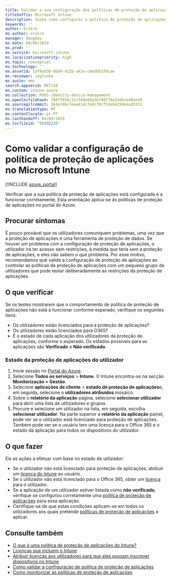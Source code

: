```yaml
---
title: Validar a sua configuração das políticas de proteção de aplicações
titleSuffix: Microsoft Intune
description: Saiba como configurar a política de proteção de aplicações de teste e a funcionar corretamente no Microsoft Intune.
keywords: ''
author: Erikre
ms.author: erikre
manager: dougeby
ms.date: 04/08/2019
ms.prod: ''
ms.service: microsoft-intune
ms.localizationpriority: high
ms.topic: conceptual
ms.technology: ''
ms.assetid: 15f8a838-0b69-412b-a42e-c6edb61f0cae
ms.reviewer: joglocke
ms.suite: ems
search.appverid: MET150
ms.custom: intune-azure
ms.collection: M365-identity-device-management
ms.openlocfilehash: 760ff85bc31cf66e66a3bf98f7da22d5ce48eee0
ms.sourcegitcommit: 364a7dbc7eaa414c7a9c39cf53eb4250e1ad3151
ms.translationtype: MT
ms.contentlocale: pt-PT
ms.lasthandoff: 04/09/2019
ms.locfileid: "59292235"
---
```

# <a name="how-to-validate-your-app-protection-policy-setup-in-microsoft-intune"></a>Como validar a configuração de política de proteção de aplicações no Microsoft Intune

[!INCLUDE [azure_portal](./includes/azure_portal.md)]

Verificar que a sua política de proteção de aplicações está configurada e a funcionar corretamente. Esta orientação aplica-se às políticas de proteção de aplicações no portal do Azure.

## <a name="checking-for-symptoms"></a>Procurar sintomas
É pouco provável que os utilizadores comuniquem problemas, uma vez que a proteção de aplicações é uma ferramenta de proteção de dados. Se houver um problema com a configuração de proteção de aplicações, o utilizador irá ter acesso sem restrições, à medida que teria sem a proteção de aplicações, e eles não sabem o que problema. Por esse motivo, recomendamos que valide a configuração de proteção de aplicações ao controlar as políticas de proteção de aplicações com um pequeno grupo de utilizadores que pode testar deliberadamente as restrições da proteção de aplicações.

## <a name="what-to-check"></a>O que verificar

Se os testes mostrarem que o comportamento de política de proteção de aplicações não está a funcionar conforme esperado, verifique os seguintes itens:

- Os utilizadores estão licenciados para a proteção de aplicações?
- Os utilizadores estão licenciados para O365?
- É o estado de cada aplicação dos utilizadores da proteção de aplicações, conforme o esperado. Os estados possíveis para as aplicações são **Verificado** e **Não verificado**.

### <a name="user-app-protection-status"></a>Estado da proteção de aplicações do utilizador
1. Inicie sessão no [Portal do Azure](https://portal.azure.com).
2. Selecione **Todos os serviços** > **Intune**. O Intune encontra-se na secção **Monitorização + Gestão**.
3. Selecione **aplicações de cliente** >  **estado de proteção de aplicações**e, em seguida, selecione o **utilizadores atribuídos** mosaico. 
4. Sobre o **relatório da aplicação** página, selecione **selecionar utilizador** para abrir uma lista de utilizadores e grupos. 
5. Procure e selecione um utilizador na lista, em seguida, escolha **selecionar utilizador**. Na parte superior a **relatório da aplicação** painel, pode ver se o utilizador está licenciado para proteção de aplicações. Também pode ver se o usuário tem uma licença para o Office 365 e o estado da aplicação para todos os dispositivos do utilizador.

## <a name="what-to-do"></a>O que fazer
Eis as ações a efetuar com base no estado de utilizador:

- Se o utilizador não está licenciado para proteção de aplicações, atribuir um [licença do Intune](licenses.md) ao usuário.
- Se o utilizador não está licenciado para o Office 365, obter um [licença](licenses.md) para o utilizador.
- Se a aplicação de um utilizador estiver listada como **não verificado**, verifique se configurou corretamente uma [política de proteção de aplicações](app-protection-policies-validate.md) para essa aplicação.
- Certifique-se de que estas condições aplicam-se em todos os utilizadores aos quais pretende [políticas de proteção de aplicações](app-protection-policies-monitor.md) a aplicar.

## <a name="see-also"></a>Consulte também

- [O que é uma política de proteção de aplicações do Intune?](app-protection-policies.md)
- [Licenças que incluem o Intune](licenses.md)
- [Atribuir licenças aos utilizadores para que eles possam inscrever dispositivos no Intune](licenses-assign.md)
- [Como validar a configuração de política de proteção de aplicações](app-protection-policies-validate.md)
- [Como monitorizar as políticas de proteção de aplicações](app-protection-policies-monitor.md)

